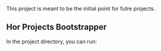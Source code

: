 This project is meant to be the initial point for futre projects.

## Hor Projects Bootstrapper

In the project directory, you can run:

